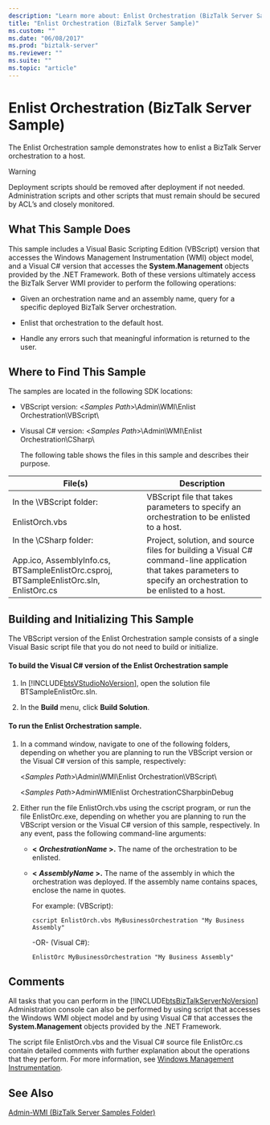 ```yaml
---
description: "Learn more about: Enlist Orchestration (BizTalk Server Sample)"
title: "Enlist Orchestration (BizTalk Server Sample)"
ms.custom: ""
ms.date: "06/08/2017"
ms.prod: "biztalk-server"
ms.reviewer: ""
ms.suite: ""
ms.topic: "article"
---
```

# Enlist Orchestration (BizTalk Server Sample)
The Enlist Orchestration sample demonstrates how to enlist a BizTalk Server orchestration to a host.

> [!WARNING]
>  Deployment scripts should be removed after deployment if not needed. Administration scripts and other scripts that must remain should be secured by ACL’s and closely monitored.

## What This Sample Does
 This sample includes a Visual Basic Scripting Edition (VBScript) version that accesses the Windows Management Instrumentation (WMI) object model, and a Visual C# version that accesses the **System.Management** objects provided by the .NET Framework. Both of these versions ultimately access the BizTalk Server WMI provider to perform the following operations:

-   Given an orchestration name and an assembly name, query for a specific deployed BizTalk Server orchestration.

-   Enlist that orchestration to the default host.

-   Handle any errors such that meaningful information is returned to the user.

## Where to Find This Sample
 The samples are located in the following SDK locations:

- VBScript version: \<*Samples Path*\>\Admin\WMI\Enlist Orchestration\VBScript\

- Visusal C# version: \<*Samples Path*\>\Admin\WMI\Enlist Orchestration\CSharp\

  The following table shows the files in this sample and describes their purpose.

|File(s)|Description|
|---------------|-----------------|
|In the \VBScript folder:<br /><br /> EnlistOrch.vbs|VBScript file that takes parameters to specify an orchestration to be enlisted to a host.|
|In the \CSharp folder:<br /><br /> App.ico, AssemblyInfo.cs, BTSampleEnlistOrc.csproj, BTSampleEnlistOrc.sln, EnlistOrc.cs|Project, solution, and source files for building a Visual C# command-line application that takes parameters to specify an orchestration to be enlisted to a host.|

## Building and Initializing This Sample
 The VBScript version of the Enlist Orchestration sample consists of a single Visual Basic script file that you do not need to build or initialize.

#### To build the Visual C# version of the Enlist Orchestration sample

1. In [!INCLUDE[btsVStudioNoVersion](../includes/btsvstudionoversion-md.md)], open the solution file BTSampleEnlistOrc.sln.

2. In the **Build** menu, click **Build Solution**.

#### To run the Enlist Orchestration sample.

1.  In a command window, navigate to one of the following folders, depending on whether you are planning to run the VBScript version or the Visual C# version of this sample, respectively:

     \<*Samples Path*\>\Admin\WMI\Enlist Orchestration\VBScript\

     \<*Samples Path*\>AdminWMIEnlist OrchestrationCSharpbinDebug

2.  Either run the file EnlistOrch.vbs using the cscript program, or run the file EnlistOrc.exe, depending on whether you are planning to run the VBScript version or the Visual C# version of this sample, respectively. In any event, pass the following command-line arguments:

    -   **\<**
         ***OrchestrationName* \>.** The name of the orchestration to be enlisted.

    -   **\<**
         ***AssemblyName* \>.** The name of the assembly in which the orchestration was deployed. If the assembly name contains spaces, enclose the name in quotes.

         For example: (VBScript):

        ```
        cscript EnlistOrch.vbs MyBusinessOrchestration "My Business Assembly"
        ```

         -OR- (Visual C#):

        ```
        EnlistOrc MyBusinessOrchestration "My Business Assembly"
        ```

## Comments
 All tasks that you can perform in the [!INCLUDE[btsBizTalkServerNoVersion](../includes/btsbiztalkservernoversion-md.md)] Administration console can also be performed by using script that accesses the Windows WMI object model and by using Visual C# that accesses the **System.Management** objects provided by the .NET Framework.

 The script file EnlistOrch.vbs and the Visual C# source file EnlistOrc.cs contain detailed comments with further explanation about the operations that they perform. For more information, see [Windows Management Instrumentation](/windows/win32/wmisdk/wmi-start-page).

## See Also
 [Admin-WMI (BizTalk Server Samples Folder)](../core/admin-wmi-biztalk-server-samples-folder.md)
